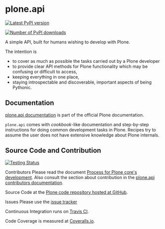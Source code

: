# plone.api

[![Latest PyPI version](https://img.shields.io/pypi/v/plone.api.svg "Latest PyPI version")](https://pypi.python.org/pypi/plone.api/)


[![Number of PyPI downloads](https://img.shields.io/pypi/dm/plone.api.svg "Number of PyPI downloads")](https://pypi.python.org/pypi/plone.api/)

A simple API, built for humans wishing to develop with Plone.

The intention is

* to cover as much as possible the tasks carried out by a Plone developer
* to provide clear API methods for Plone functionality which may be confusing or difficult to access,
* keeping everything in one place,
* staying introspectable and discoverable, important aspects of being Pythonic.


## Documentation

[plone.api documentation](https://6.dev-docs.plone.org/plone.api/index.html) is part of the official Plone documentation.

`plone.api` comes with *cookbook*-like documentation and step-by-step instructions for doing common development tasks in Plone.
Recipes try to assume the user does not have extensive knowledge about Plone internals.


## Source Code and Contribution

[![Testing Status](https://github.com/plone/plone.api/actions/workflows/plone_python.yml/badge.svg "Testing Status")](https://github.com/plone/plone.api/actions/workflows/plone_python.yml)


Contributors
    Please read the document [Process for Plone core's development](https://docs.plone.org/develop/coredev/docs/index.html).
    Also consult the section about contribution in the [plone.api contributors documentation](https://docs.plone.org/develop/plone.api/docs/contribute/index.html).

Source Code
    at the [Plone code repository hosted at GitHub](https://github.com/plone/plone.api).

Issues
    Please use the [issue tracker](https://github.com/plone/plone.api/issues)

Continuous Integration
    runs on [Travis CI](https://travis-ci.org/plone/plone.api).

Code Coverage
    is measured at [Coveralls.io](https://coveralls.io/github/plone/plone.api).

